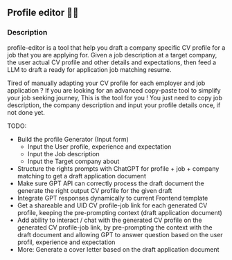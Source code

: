 ## Profile editor 📄🍻

### Description
profile-editor is a tool that help you draft a company specific CV profile for a job that you are applying for.
Given a job description at a target company, the user actual CV profile and other details and expectations, then feed a LLM to draft a ready for application job matching resume.

Tired of manually adapting your CV profile for each employer and job application ? 
If you are looking for an advanced copy-paste tool to simplify your job seeking journey, This is the tool for you !
You just need to copy job description, the company description and input your profile details once, if not done yet. 

TODO:
   - Build the profile Generator (Input form)
     - Input the User profile, experience and expectation
     - Input the Job description
     - Input the Target company about
   - Structure the rights prompts with ChatGPT for profile + job + company matching to get a draft application document
   - Make sure GPT API can correctly process the draft document the generate the right output CV profile for the given draft
   - Integrate GPT responses dynamically to current Frontend template
   - Get a shareable and UID CV profile-job link for each generated CV profile, keeping the pre-prompting context (draft application document)
   - Add ability to interact / chat with the generated CV profile on the generated CV profile-job link, by pre-prompting the context with the draft document and allowing GPT to answer question based on the user profil, experience and expectation
   - More:  Generate a cover letter based on the draft application document

